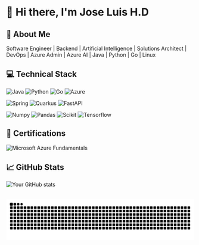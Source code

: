# 👋 Hi there, I'm Jose Luis H.D

## 🚀 About Me
Software Engineer | Backend | Artificial Intelligence | Solutions Architect | DevOps | Azure Admin | Azure AI | Java | Python | Go | Linux

## 💻 Technical Stack

![Java](https://img.shields.io/badge/Java-ED8B00?style=for-the-badge&logo=openjdk&logoColor=white)
![Python](https://img.shields.io/badge/Python-FFD43B?style=for-the-badge&logo=python&logoColor=blue)
![Go](https://img.shields.io/badge/Go-00ADD8?style=for-the-badge&logo=go&logoColor=white)
![Azure](https://img.shields.io/badge/azure-0089D6?style=for-the-badge&logo=azure&logoColor=white)

![Spring](https://img.shields.io/badge/Spring-6DB33F?style=for-the-badge&logo=spring&logoColor=white)
![Quarkus](https://img.shields.io/badge/Quarkus-000000?style=for-the-badge&logo=quarkus)
![FastAPI](https://img.shields.io/badge/fastapi-109989?style=for-the-badge&logo=FASTAPI&logoColor=white)

![Numpy](https://img.shields.io/badge/Numpy-777BB4?style=for-the-badge&logo=numpy&logoColor=white)
![Pandas](https://img.shields.io/badge/Pandas-2C2D72?style=for-the-badge&logo=pandas&logoColor=white)
![Scikit](https://img.shields.io/badge/scikit_learn-F7931E?style=for-the-badge&logo=scikit-learn&logoColor=white)
![Tensorflow](https://img.shields.io/badge/TensorFlow-FF6F00?style=for-the-badge&logo=TensorFlow&logoColor=white)


## 📜 Certifications
<img src="https://learn.microsoft.com/media/learn/certification/badges/microsoft-certified-fundamentals-badge.svg" alt="Microsoft Azure Fundamentals" width="150"/>


## 📈 GitHub Stats
![Your GitHub stats](https://github-readme-stats.vercel.app/api?username=JoseLuisHD&show_icons=true&theme=dracula)


<br clear="both">

<img src="https://raw.githubusercontent.com/JoseLuisHD/JoseLuisHD/output/snake.svg" alt="Snake animation" />